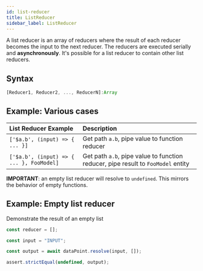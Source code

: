 ```yaml
---
id: list-reducer
title: ListReducer
sidebar_label: ListReducer
---
```


A list reducer is an array of reducers where the result of each reducer becomes the input to the next reducer. The reducers are executed serially and **asynchronously**. It's possible for a list reducer to contain other list reducers.

## Syntax

```js
[Reducer1, Reducer2, ..., ReducerN]:Array
```

## Example: Various cases

| List Reducer Example                     | Description                                                                      |
| :--------------------------------------- | :------------------------------------------------------------------------------- |
| `['$a.b', (input) => { ... }]`           | Get path `a.b`, pipe value to function reducer                                   |
| `['$a.b', (input) => { ... }, FooModel]` | Get path `a.b`, pipe value to function reducer, pipe result to `FooModel` entity |

**IMPORTANT**: an empty list reducer will resolve to `undefined`. This mirrors the behavior of empty functions.

## Example: Empty list reducer

Demonstrate the result of an empty list

```js
const reducer = [];

const input = "INPUT";

const output = await dataPoint.resolve(input, []);

assert.strictEqual(undefined, output);
```
